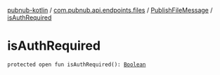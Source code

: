 [pubnub-kotlin](../../index.md) / [com.pubnub.api.endpoints.files](../index.md) / [PublishFileMessage](index.md) / [isAuthRequired](./is-auth-required.md)

# isAuthRequired

`protected open fun isAuthRequired(): `[`Boolean`](https://kotlinlang.org/api/latest/jvm/stdlib/kotlin/-boolean/index.html)